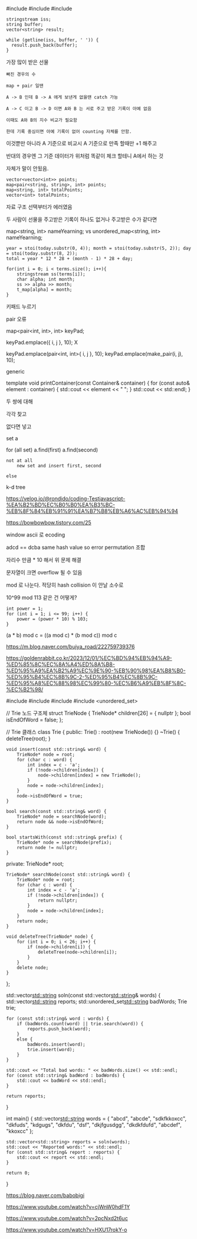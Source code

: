 
#include <iostream>
#include <sstream>
#include <string>


    stringstream iss;
    string buffer;
    vector<string> result;

    while (getline(iss, buffer, ' ')) {
      result.push_back(buffer);
    }


가장 많이 받은 선물

    빠진 경우의 수

    map + pair 일땐 
    
    A -> B 인데 B -> A 에게 보낸게 없을땐 catch 가능

    A -> C 이고 B -> D 이면 A와 B 는 서로 주고 받은 기록이 아예 없음

    이때도 A와 B의 지수 비교가 필요함

    한데 기록 중심이면 아예 기록이 없어 counting 자체를 안함.



이것뿐만 아니라 A 기준으로 비교시 A 기준으로 만족 할때만 +1 해주고

반대의 경우엔 그 기준 데이터가 위처럼 똑같이 체크 할테니 A에서 하는 것 

자체가 말이 안됬음.



    vector<vector<int>> points;
    map<pair<string, string>, int> points;
    map<string, int> totalPoints;
    vector<int> totalPoints;

자료 구조 선택부터가 에러였음

두 사람이 선물을 주고받은 기록이 하나도 없거나 주고받은 수가 같다면


map<string, int> nameYearning;
vs
unordered_map<string, int> nameYearning; 

    year = stoi(today.substr(0, 4)); month = stoi(today.substr(5, 2)); day = stoi(today.substr(8, 2));
    total = year * 12 * 28 + (month - 1) * 28 + day;
    
    for(int i = 0; i < terms.size(); i++){
        stringstream ss(terms[i]);
        char alpha; int month;
        ss >> alpha >> month;
        t_map[alpha] = month;
    }
    
    
	
키패드 누르기



pair 오류

map<pair<int, int>, int> keyPad;

keyPad.emplace({ i, j }, 10); X

keyPad.emplace(pair<int, int>{ i, j }, 10);
keyPad.emplace(make_pair(i, j), 10);


generic

template<typename Container>
void printContainer(const Container& container) {
    for (const auto& element : container) {
        std::cout << element << " ";
    }
    std::cout << std::endl;
}



두 쌍에 대해

각각 찾고 

없다면 넣고 

set<int> a

for (all set)
    a.find(first)
    a.find(second)

    not at all
        new set and insert first, second

    else
        



k-d tree 

https://velog.io/@rondido/coding-Testjavascript-%EA%B2%BD%EC%B0%B0%EA%B3%BC-%EB%8F%84%EB%91%91%EA%B7%B8%EB%A6%AC%EB%94%94


https://bowbowbow.tistory.com/25



window 
ascii 로 ecoding 

adcd == dcba same hash value so error
permutation 조합

자리수 만큼 * 10 해서 위 문제 해결

문자열이 크면 overflow 될 수 있음

mod 로 나눈다. 적당히 hash collision 이 안날 소수로 

10^99 mod 113 같은 건 어떻게?


    int power = 1;
    for (int i = 1; i <= 99; i++) {
        power = (power * 10) % 103;
    }

(a * b) mod c = ((a mod c) * (b mod c)) mod c

https://m.blog.naver.com/bujya_road/222759739376


https://goldenrabbit.co.kr/2023/12/01/%EC%BD%94%EB%94%A9-%ED%85%8C%EC%8A%A4%ED%8A%B8-%ED%95%A9%EA%B2%A9%EC%9E%90-%EB%90%98%EA%B8%B0-%ED%95%B4%EC%8B%9C-2-%ED%95%B4%EC%8B%9C-%ED%95%A8%EC%88%98%EC%99%80-%EC%B6%A9%EB%8F%8C-%EC%B2%98/








#include <iostream>
#include <vector>
#include <string>
#include <unordered_set>

// Trie 노드 구조체
struct TrieNode {
    TrieNode* children[26] = { nullptr };
    bool isEndOfWord = false;
};

// Trie 클래스
class Trie {
public:
    Trie() : root(new TrieNode()) {}
    ~Trie() { deleteTree(root); }

    void insert(const std::string& word) {
        TrieNode* node = root;
        for (char c : word) {
            int index = c - 'a';
            if (!node->children[index]) {
                node->children[index] = new TrieNode();
            }
            node = node->children[index];
        }
        node->isEndOfWord = true;
    }

    bool search(const std::string& word) {
        TrieNode* node = searchNode(word);
        return node && node->isEndOfWord;
    }

    bool startsWith(const std::string& prefix) {
        TrieNode* node = searchNode(prefix);
        return node != nullptr;
    }

private:
    TrieNode* root;

    TrieNode* searchNode(const std::string& word) {
        TrieNode* node = root;
        for (char c : word) {
            int index = c - 'a';
            if (!node->children[index]) {
                return nullptr;
            }
            node = node->children[index];
        }
        return node;
    }

    void deleteTree(TrieNode* node) {
        for (int i = 0; i < 26; i++) {
            if (node->children[i]) {
                deleteTree(node->children[i]);
            }
        }
        delete node;
    }
};

std::vector<std::string> soln(const std::vector<std::string>& words) {
    std::vector<std::string> reports;
    std::unordered_set<std::string> badWords;
    Trie trie;

    for (const std::string& word : words) {
        if (badWords.count(word) || trie.search(word)) {
            reports.push_back(word);
        }
        else {
            badWords.insert(word);
            trie.insert(word);
        }
    }

    std::cout << "Total bad words: " << badWords.size() << std::endl;
    for (const std::string& badWord : badWords) {
        std::cout << badWord << std::endl;
    }

    return reports;
}

int main() {
    std::vector<std::string> words = { "abcd", "abcde", "sdkfkkoxcc", "dkfuds", "kdgugs", "dkfdu", "dsf", "dkjfgusdgg", "dkdkfdufd", "abcdef", "kkoxcc" };

    std::vector<std::string> reports = soln(words);
    std::cout << "Reported words:" << std::endl;
    for (const std::string& report : reports) {
        std::cout << report << std::endl;
    }

    return 0;
}

https://blog.naver.com/babobigi

https://www.youtube.com/watch?v=cjWnW0hdF1Y

https://www.youtube.com/watch?v=2pcNxd2t6uc

https://www.youtube.com/watch?v=HXU17rokY-o